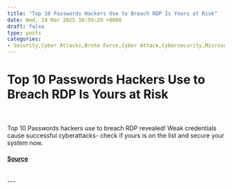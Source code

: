 ```yaml
---
title: "Top 10 Passwords Hackers Use to Breach RDP Is Yours at Risk"
date: Wed, 19 Mar 2025 10:59:29 +0000
draft: false
type: posts
categories: 
- Security,Cyber Attacks,Brute Force,Cyber Attack,Cybersecurity,Microsoft,Password,Password Spraying,RDP,Vulnerability
---
```

# Top 10 Passwords Hackers Use to Breach RDP Is Yours at Risk

<br/>

<br/>
Top 10 Passwords hackers use to breach RDP revealed! Weak credentials cause successful cyberattacks- check if yours is on the list and secure your system now.

#### [Source](https://hackread.com/top-10-passwords-hackers-use-to-breach-rdp/)

<br/>
---
